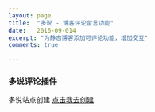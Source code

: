 ```yaml
---
layout: page
title:  "多说 - 博客评论留言功能"
date:   2016-09-014
excerpt: "为静态博客添加可评论功能，增加交互"
comments: true

---
```


### 多说评论插件

多说站点创建 <a href="http://duoshuo.com/create-site/">点击我去创建</a>

